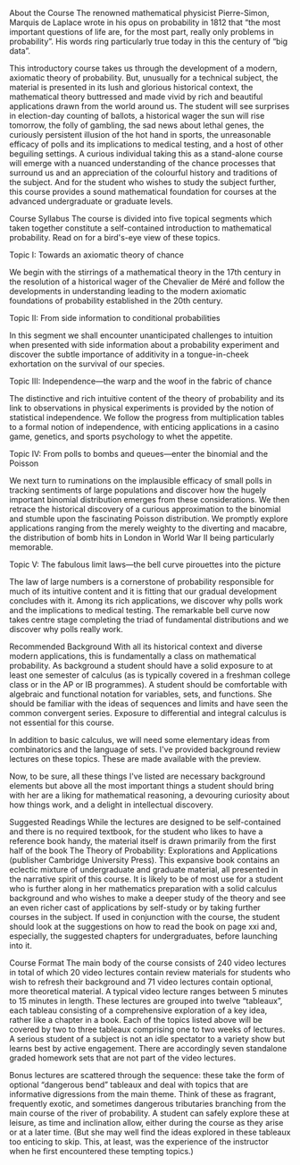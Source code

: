About the Course
The renowned mathematical physicist Pierre-Simon, Marquis de Laplace wrote in his opus on probability in 1812 that “the most important questions of life are, for the most part, really only problems in probability”.  His words ring particularly true today in this the century of “big data”.

This introductory course takes us through the development of a modern, axiomatic theory of probability.  But, unusually for a technical subject, the material is presented in its lush and glorious historical context, the mathematical theory buttressed and made vivid by rich and beautiful applications drawn from the world around us.  The student will see surprises in election-day counting of ballots, a historical wager the sun will rise tomorrow, the folly of gambling, the sad news about lethal genes, the curiously persistent illusion of the hot hand in sports, the unreasonable efficacy of polls and its implications to medical testing, and a host of other beguiling settings.  A curious individual taking this as a stand-alone course will emerge with a nuanced understanding of the chance processes that surround us and an appreciation of the colourful history and traditions of the subject.  And for the student who wishes to study the subject further, this course provides a sound mathematical foundation for courses at the advanced undergraduate or graduate levels. 

Course Syllabus
The course is divided into five topical segments which taken together constitute a self-contained introduction to mathematical probability.  Read on for a bird's-eye view of these topics.

Topic I: Towards an axiomatic theory of chance

We begin with the stirrings of a mathematical theory in the 17th century in the resolution of a historical wager of the Chevalier de Méré and follow the developments in understanding leading to the modern axiomatic foundations of probability established in the 20th century.

Topic II: From side information to conditional probabilities

In this segment we shall encounter unanticipated challenges to intuition when presented with side information about a probability experiment and discover the subtle importance of additivity in a tongue-in-cheek exhortation on the survival of our species.

Topic III: Independence—the warp and the woof in the fabric of chance

The distinctive and rich intuitive content of the theory of probability and its link to observations in physical experiments is provided by the notion of statistical independence.  We follow the progress from multiplication tables to a formal notion of independence, with enticing applications in a casino game, genetics, and sports psychology to whet the appetite.

Topic IV: From polls to bombs and queues—enter the binomial and the Poisson

We next turn to ruminations on the implausible efficacy of small polls in tracking sentiments of large populations and discover how the hugely important binomial distribution emerges from these considerations.  We then retrace the historical discovery of a curious approximation to the binomial and stumble upon the fascinating Poisson distribution.  We promptly explore applications ranging from the merely weighty to the diverting and macabre, the distribution of bomb hits in London in World War II being particularly memorable.

Topic V: The fabulous limit laws—the bell curve pirouettes into the picture

The law of large numbers is a cornerstone of probability responsible for much of its intuitive content and it is fitting that our gradual development concludes with it.  Among its rich applications, we discover why polls work and the implications to medical testing.  The remarkable bell curve now takes centre stage completing the triad of fundamental distributions and we discover why polls really work.

Recommended Background
With all its historical context and diverse modern applications, this is fundamentally a class on mathematical probability.  As background a student should have a solid exposure to at least one semester of calculus (as is typically covered in a freshman college class or in the AP or IB programmes).  A student should be comfortable with algebraic and functional notation for variables, sets, and functions. She should be familiar with the ideas of sequences and limits and have seen the common convergent series.  Exposure to differential and integral calculus is not essential for this course.

In addition to basic calculus, we will need some elementary ideas from combinatorics and the language of sets.  I've provided background review lectures on these topics. These are made available with the preview.

Now, to be sure, all these things I've listed are necessary background elements but above all the most important things a student should bring with her are a liking for mathematical reasoning, a devouring curiosity about how things work, and a delight in intellectual discovery.

Suggested Readings
While the lectures are designed to be self-contained and there is no required textbook, for the student who likes to have a reference book handy, the material itself is drawn primarily from the first half of the book The Theory of Probability: Explorations and Applications (publisher Cambridge University Press).  This expansive book contains an eclectic mixture of undergraduate and graduate material, all presented in the narrative spirit of this course.  It is likely to be of most use for a student who is further along in her mathematics preparation with a solid calculus background and who wishes to make a deeper study of the theory and see an even richer cast of applications by self-study or by taking further courses in the subject.  If used in conjunction with the course, the student should look at the suggestions on how to read the book on page xxi and, especially, the suggested chapters for undergraduates, before launching into it.

Course Format
The main body of the course consists of 240 video lectures in total of which 20 video lectures contain review materials for students who wish to refresh their background and 71 video lectures contain optional, more theoretical material.  A typical video lecture ranges between 5 minutes to 15 minutes in length.  These lectures are grouped into twelve “tableaux”, each tableau consisting of a comprehensive exploration of a key idea, rather like a chapter in a book. Each of the topics listed above will be covered by two to three tableaux comprising one to two weeks of lectures.  A serious student of a subject is not an idle spectator to a variety show but learns best by active engagement.  There are accordingly seven standalone graded homework sets that are not part of the video lectures.

Bonus lectures are scattered through the sequence: these take the form of optional “dangerous bend” tableaux and deal with topics that are informative digressions from the main theme.  Think of these as fragrant, frequently exotic, and sometimes dangerous tributaries branching from the main course of the river of probability.  A student can safely explore these at leisure, as time and inclination allow, either during the course as they arise or at a later time.   (But she may well find the ideas explored in these tableaux too enticing to skip. This, at least, was the experience of the instructor when he first encountered these tempting topics.) 
